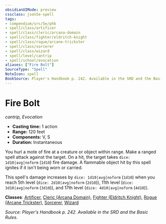```yaml
---
obsidianUIMode: preview
cssclass: json5e-spell
tags:
- compendium/src/5e/phb
- spell/class/artificer
- spell/class/cleric/arcana-domain
- spell/class/fighter/eldritch-knight
- spell/class/rogue/arcane-trickster
- spell/class/sorcerer
- spell/class/wizard
- spell/level/cantrip
- spell/school/evocation
aliases: ["Fire Bolt"]
SourceType: "Spell"
NoteIcon: spell
BookSource: Player's Handbook p. 242. Available in the SRD and the Basic Rules.
---
```

# Fire Bolt
*cantrip, Evocation*  

- **Casting time:** 1 action
- **Range:** 120 feet
- **Components:** V, S
- **Duration:** Instantaneous

You hurl a mote of fire at a creature or object within range. Make a ranged spell attack against the target. On a hit, the target takes `dice: 1d10|avg|noform` (`1d10`) fire damage. A flammable object hit by this spell ignites if it isn't being worn or carried.

This spell's damage increases by `dice: 1d10|avg|noform` (`1d10`) when you reach 5th level (`dice: 2d10|avg|noform` (`2d10`)), 11th level (`dice: 3d10|avg|noform` (`3d10`)), and 17th level (`dice: 4d10|avg|noform` (`4d10`)).

**Classes**: [Artificer](/3-Mechanics/CLI/classes/artificer-tce.md), [Cleric (Arcana Domain)](/3-Mechanics/CLI/classes/cleric-arcana-domain-scag.md), [Fighter (Eldritch Knight)](/3-Mechanics/CLI/classes/fighter-eldritch-knight.md), [Rogue (Arcane Trickster)](/3-Mechanics/CLI/classes/rogue-arcane-trickster.md), [Sorcerer](/3-Mechanics/CLI/classes/sorcerer.md), [Wizard](/3-Mechanics/CLI/classes/wizard.md)

*Source: Player's Handbook p. 242. Available in the SRD and the Basic Rules.*